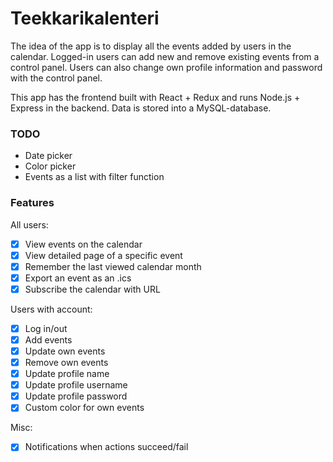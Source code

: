 # Teekkarikalenteri
The idea of the app is to display all the events added by users in the calendar. Logged-in users can add new and remove existing events from a control panel. Users can also change own profile information and password with the control panel.

This app has the frontend built with React + Redux and runs Node.js + Express in the backend. Data is stored into a MySQL-database.

### TODO
- Date picker
- Color picker
- Events as a list with filter function

### Features

All users:
  - [x] View events on the calendar
  - [x] View detailed page of a specific event
  - [x] Remember the last viewed calendar month
  - [x] Export an event as an .ics
  - [x] Subscribe the calendar with URL  

Users with account:
  - [x] Log in/out
  - [x] Add events
  - [x] Update own events
  - [x] Remove own events
  - [x] Update profile name
  - [x] Update profile username
  - [x] Update profile password
  - [x] Custom color for own events

Misc:
  - [x] Notifications when actions succeed/fail

